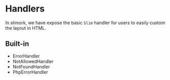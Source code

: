 # Handlers

In slimork, we have expose the basic `Slim` handler for users to easily custom the layout in HTML.

## Built-in

- ErrorHandler
- NotAllowedHandler
- NotFoundHandler
- PhpErrorHandler

